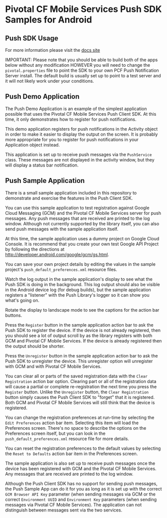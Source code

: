 Pivotal CF Mobile Services Push SDK Samples for Android
=======================================================

Push SDK Usage
--------------

For more information please visit the [docs site](http://docs.pivotal.io/mobile/push/android/)

IMPORTANT: Please note that you should be able to build both of the apps below without any modification HOWEVER
you will need to change the `pivotal.properties` file to point the SDK to your own PCF Push Notification
Server install.  The default build is usually set up to point to a test server and it will not likely
work under your conditions.


Push Demo Application
---------------------

The Push Demo Application is an example of the simplest application possible that uses the Pivotal CF Mobile Services
Push Client SDK.  At this time, it only demonstrates how to register for push notifications.

This demo application registers for push notifications in the Activity object in order to make it easier to display the
output on the screen.  It is probably more appropriate for you to register for push notifications in your Application
object instead.

This application is set up to receive push messages via the `PushService` class.  These
messages are not displayed in the activity window, but they will display a status bar notification.

Push Sample Application
-----------------------

There is a small sample application included in this repository to demonstrate and exercise the features in the Push
Client SDK.

You can use this sample application to test registration against Google Cloud Messaging (GCM) and the Pivotal CF Mobile
Services server for push messages.  Any push messages that are received are printed to the log window.  Although not
currently supported by the library itself, you can also send push messages with the sample application itself.

At this time, the sample application uses a dummy project on Google Cloud Console.  It is recommend that you create your
own test Google API Project by following the directions at http://developer.android.com/google/gcm/gs.html.

You can save your own project details by editing the values in the sample project's `push_default_preferences.xml` resource files.

Watch the log output in the sample application's display to see what the Push SDK is doing in the background.  This
log output should also be visible in the Android device log (for debug builds), but the sample application registers a
"listener" with the Push Library's logger so it can show you what's going on.

Rotate the display to landscape mode to see the captions for the action bar buttons.

Press the `Register` button in the sample application action bar to ask the Push SDK to register the device.  If the
device is not already registered, then you should see a lot of output scroll by as the library registers with both
GCM and Pivotal CF Mobile Services.  If the device is already registered then the output should be shorter.

Press the `Unregister` button in the sample application action bar to ask the Push SDK to unregister the device.  This
unregister option will unregister with GCM and with Pivotal CF Mobile Services.

You can clear all or parts of the saved registration data with the `Clear Registration` action bar option.  Clearing
part or all of the registration data will cause a partial or complete re-registration the next time you press the
`Register` button.  Unlike the `Unregister` button, the `Clear Registration` button simply causes the Push Client SDK
to "forget" that it is registered.  Both GCM and Pivotal CF Mobile Services will still think that the device is
registered.

You can change the registration preferences at run-time by selecting the `Edit Preferences` action bar item.  Selecting
this item will load the Preferences screen.  There's no space to describe the options on the Preferences screen itself,
but you can look in the `push_default_preferences.xml` resource file for more details.

You can reset the registration preferences to the default values by selecting the `Reset to Defaults` action bar item in
the Preferences screen.

The sample application is also set up to receive push messages once the device has been registered with GCM and
the Pivotal CF Mobile Services.  Any messages that are received are printed to the log window.

Although the Push Client SDK has no support for sending push messages, the Push Sample App can do it for you as long
as it is set up with the correct `GCM Browser API Key` parameter (when sending messages via GCM or the correct
`Environment UUID` and `Environment Key` parameters (when sending messages via Pivotal CF Mobile Services).  The
application can not distinguish between messages sent via the two services.
